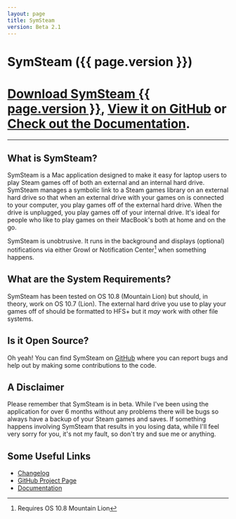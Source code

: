 ```yaml
---
layout: page
title: SymSteam
version: Beta 2.1
---
```


# SymSteam ({{ page.version }})

<div class="project-icon">
	<div class="sprite-icons-symsteam-icon-256"></div>
</div>

<div id="project-header-links" markdown="1">
	<h1><a href="http://application-downloads.s3.amazonaws.com/symsteam-beta-2.1.zip">Download SymSteam {{ page.version }}</a>, <a href="https://github.com/alexjohnj/symsteam">View it on GitHub</a> or <a href="documentation/">Check out the Documentation</a>.
</div>

---

## What is SymSteam?

SymSteam is a Mac application designed to make it easy for laptop users to play Steam games off of both an external and an internal hard drive. SymSteam manages a symbolic link to a Steam games library on an external hard drive so that when an external drive with your games on is connected to your computer, you play games off of the external hard drive. When the drive is unplugged, you play games off of your internal drive. It's ideal for people who like to play games on their MacBook's both at home and on the go. 

SymSteam is unobtrusive. It runs in the background and displays (optional) notifications via either Growl or Notification Center[^1] when something happens.

## What are the System Requirements? 

SymSteam has been tested on OS 10.8 (Mountain Lion) but should, in theory, work on OS 10.7 (Lion). The external hard drive you use to play your games off of should be formatted to HFS+ but it _may_ work with other file systems.

## Is it Open Source?

Oh yeah! You can find SymSteam on [GitHub][github-project-page] where you can report bugs and help out by making some contributions to the code.

## A Disclaimer

Please remember that SymSteam is in beta. While I've been using the application for over 6 months without any problems there will be bugs so always have a backup of your Steam games and saves. If something happens involving SymSteam that results in you losing data, while I'll feel very sorry for you, it's not my fault, so don't try and sue me or anything.

## Some Useful Links

- [Changelog][symsteam-changelog]
- [GitHub Project Page][github-project-page]
- [Documentation][symsteam-documentation]

[github-project-page]: https://github.com/alexjohnj/symsteam
[application-download-link]: http://application-downloads.s3.amazonaws.com/symsteam-beta-2.1.zip
[symsteam-documentation]: documentation/
[symsteam-changelog]: http://alexjohnj.github.com/symsteam/changelog.html

[^1]: Requires OS 10.8 Mountain Lion
